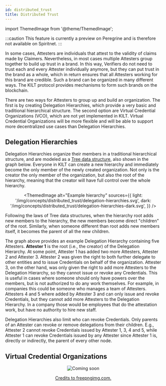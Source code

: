 ```yaml
---
id: distributed_trust
title: Distributed Trust
---
```


import ThemedImage from '@theme/ThemedImage';

:::caution
This feature is currently a preview on Peregrine and is therefore not available on Spiritnet.
:::

In some cases, Attesters are individuals that attest to the validity of claims made by Claimers.
Nevertheless, in most cases multiple Attesters group together to build up trust in a brand.
In this way, Verifiers do not need to trust each and every Attester individually anymore, but they can put trust in the brand as a whole, which in return ensures that all Attesters working for this brand are credible.
Such a brand can be organized in many different ways.
The KILT protocol provides mechanisms to form such brands on the blockchain.

There are two ways for Attesters to group up and build an organization.
The first is by creating Delegation Hierarchies, which provide a very basic and traditional hierarchical structure.
The second option are Virtual Credential Organizations (VCO), which are not yet implemented in KILT.
Virtual Credential Organizations will be more flexible and will be able to support more decentralized use cases than Delegation Hierarchies.

## Delegation Hierarchies

Delegation Hierarchies organize their members in a traditional hierarchical structure, and are modeled as a [Tree data structure](https://en.wikipedia.org/wiki/Tree_(data_structure)), also shown in the graph below.
Everyone in KILT can create a new hierarchy and immediately become the only member of the newly created organization.
Not only is the creator the only member of the organization, but also the root of the hierarchy, meaning that the creator will have full control over the whole hierarchy.

<center>

<ThemedImage
  alt="Example hierarchy"
  sources={{
    light: '/img/concepts/distributed_trust/delegation-hierarchies.svg',
    dark: '/img/concepts/distributed_trust/delegation-hierarchies-dark.svg',
  }}
/>

</center>

Following the laws of Tree data structures, when the hierarchy root adds new members to the hierarchy, the new members become direct "children" of the root.
Similarly, when someone different than root adds new members itself, it becomes the parent of all the new children.

The graph above provides an example Delegation Hierarchy containing five Attesters.
**Attester 1** is the root (i.e., the creator) of the Delegation Hierarchy.
At some point, Attester 1 has added two more Attesters, Attester 2 and Attester 3.
Attester 2 was given the right to both further delegate to other entities and to issue Credentials on behalf of the organization.
Attester 3, on the other hand, was only given the right to add more Attesters to the Delegation Hierarchy, so they cannot issue or revoke any Credentials.
This is useful in cases where someone should only have powers over the members, but is not authorized to do any work themselves.
For example, in companies this could be someone who manages a team of Attesters.
Attesters 4 and 5 where added by Attester 3 and can only issue and revoke Credentials, but they cannot add more Attesters to the Delegation Hierarchy.
In a company those would be employees that do the attestation work, but have no authority to hire new staff.

Delegation Hierarchies also limit who can revoke Credentials.
Only parents of an Attester can revoke or remove delegations from their children.
E.g., Attester 2 cannot revoke Credentials issued by Attester 1, 3, 4 and 5, while Attester 1 can revoke Credentials issued by any Attester since Attester 1 is, directly or indirectly, the parent of every other node.

## Virtual Credential Organizations

<center>

![Coming soon](/img/concepts/distributed_trust/coming-soon.png)

[Credits to freepngimg.com.](https://freepngimg.com/png/11420-coming-soon-png-file)

</center>
